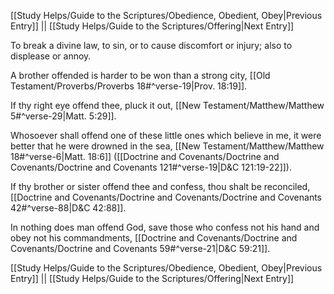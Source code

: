 [[Study Helps/Guide to the Scriptures/Obedience, Obedient, Obey|Previous Entry]]  ||  [[Study Helps/Guide to the Scriptures/Offering|Next Entry]]

 To break a divine law, to sin, or to cause discomfort or injury; also to displease or annoy.

 A brother offended is harder to be won than a strong city, [[Old Testament/Proverbs/Proverbs 18#^verse-19|Prov. 18:19]].

 If thy right eye offend thee, pluck it out, [[New Testament/Matthew/Matthew 5#^verse-29|Matt. 5:29]].

 Whosoever shall offend one of these little ones which believe in me, it were better that he were drowned in the sea, [[New Testament/Matthew/Matthew 18#^verse-6|Matt. 18:6]] ([[Doctrine and Covenants/Doctrine and Covenants/Doctrine and Covenants 121#^verse-19|D&C 121:19-22]]).

 If thy brother or sister offend thee and confess, thou shalt be reconciled, [[Doctrine and Covenants/Doctrine and Covenants/Doctrine and Covenants 42#^verse-88|D&C 42:88]].

 In nothing does man offend God, save those who confess not his hand and obey not his commandments, [[Doctrine and Covenants/Doctrine and Covenants/Doctrine and Covenants 59#^verse-21|D&C 59:21]].

[[Study Helps/Guide to the Scriptures/Obedience, Obedient, Obey|Previous Entry]]  ||  [[Study Helps/Guide to the Scriptures/Offering|Next Entry]]